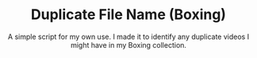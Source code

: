 <div align="center">

  <h1>Duplicate File Name (Boxing)</h1>
  
  <p>
    A simple script for my own use. I made it to identify any duplicate videos I might have in my Boxing collection.
  </p>

</div>

